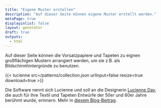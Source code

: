 ```yaml
---
title: "Eigene Muster erstellen"
description: "Auf dieser Seite können eigene Muster erstellt werden."
metaPage: true
displayinlist: false
layout: generator
draft: true
outputs:
  - html
---
```


Auf dieser Seite können die Vorsatzpapiere und Tapeten zu eignen großflächigen Mustern arrangiert werden, um sie z.B. als Bildschirmhintergründe zu benutzen.

{{< lucienne src=/patterns/collection.json urlInput=false resize=true download=true >}}

Die Software nennt sich Lucienne und soll an die Designerin [Lucienne Day](https://de.wikipedia.org/wiki/Lucienne_Day), die auch für ihre Textil und Tapeten Entwürfe der 50er und 60er Jahre berühmt wurde, erinnern. Mehr in [diesem Blog-Beitrag](https://christianmahnke.de/post/wallpaper-generator).
